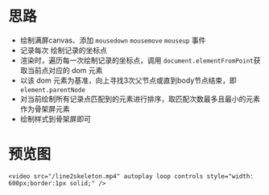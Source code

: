 # 思路

- 绘制满屏canvas、添加 `mousedown` `mousemove` `mouseup` 事件
- 记录每次 绘制记录的坐标点
- 渲染时，遍历每一次绘制记录的坐标点，调用 `document.elementFromPoint`获取当前点对应的 dom 元素
- 以该 dom 元素为基准，向上寻找3次父节点或直到body节点结束，即 `element.parentNode`
- 对当前绘制所有记录点匹配到的元素进行排序，取匹配次数最多且最小的元素作为骨架屏元素
- 绘制样式到骨架屏即可

# 预览图

```code
<video src="/line2skeleton.mp4" autoplay loop controls style="width: 600px;border:1px solid;" />
```